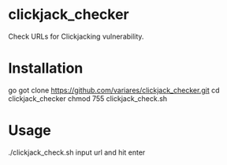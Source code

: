 # clickjack_checker
Check URLs for Clickjacking vulnerability. 

# Installation
go got clone https://github.com/variares/clickjack_checker.git
cd clickjack_checker
chmod 755 clickjack_check.sh

# Usage
./clickjack_check.sh
input url and hit enter
